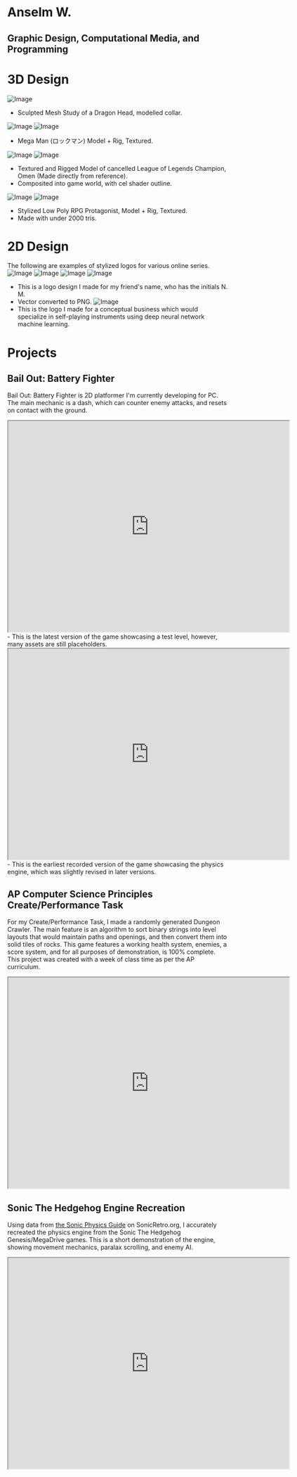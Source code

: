 # Anselm W.
## Graphic Design, Computational Media, and Programming
# 3D Design

![Image](/images/3D/Port_DragonHeadStudy.png/)
- Sculpted Mesh Study of a Dragon Head, modelled collar.

![Image](/images/3D/Port_MegaMan1.png/) ![Image](/images/3D/Port_MegaMan2.png/)
- Mega Man (ロックマン) Model + Rig, Textured.

![Image](/images/3D/Port_OMEN.png/) ![Image](/images/3D/Port_OMEN2.png/)
- Textured and Rigged Model of cancelled League of Legends Champion, Omen (Made directly from reference). 
- Composited into game world, with cel shader outline.

![Image](/images/3D/Port_MiraKumomori.png/) ![Image](/images/3D/Port_MiraKumomori2.png/)
- Stylized Low Poly RPG Protagonist, Model + Rig, Textured. 
- Made with under 2000 tris.

# 2D Design
The following are examples of stylized logos for various online series.
![Image](/images/2D/Secrersts_of_soundtrack_logo.png/)
![Image](/images/2D/tmmofgaminglogo.png/)
![Image](/images/2D/FlashBros_Letteringnew2.png/)
![Image](/images/2D/NickLogo.png/)
- This is a logo design I made for my friend's name, who has the initials N. M.
- Vector converted to PNG.
![Image](/images/2D/VirtualSoLogo.png/)
- This is the logo I made for a conceptual business which would specialize in self-playing instruments using deep neural network machine learning.

# Projects
## Bail Out: Battery Fighter
Bail Out: Battery Fighter is 2D platformer I'm currently developing for PC. The main mechanic is a dash, which can counter enemy attacks, and resets on contact with the ground.
<iframe src="https://drive.google.com/file/d/1VMXlO0ekaE0YPyhm_ktXFzA3GYGYurHz/preview" width="640" height="480"></iframe>
- This is the latest version of the game showcasing a test level, however, many assets are still placeholders.

<iframe src="https://drive.google.com/file/d/1u2fGMinf4smq8zoCFh4W3cTl3tmqamsF/preview" width="640" height="480"></iframe>
- This is the earliest recorded version of the game showcasing the physics engine, which was slightly revised in later versions. 

## AP Computer Science Principles Create/Performance Task
For my Create/Performance Task, I made a randomly generated Dungeon Crawler. The main feature is an algorithm to sort binary strings into level layouts that would maintain paths and openings, and then convert them into solid tiles of rocks. This game features a working health system, enemies, a score system, and for all purposes of demonstration, is 100% complete. This project was created with a week of class time as per the AP curriculum. 
<iframe src="https://drive.google.com/file/d/1dZHHPkCZ4TW7B6e0fcRF1Hgh1JSM0iOa/preview" width="640" height="480"></iframe>

## Sonic The Hedgehog Engine Recreation
Using data from [the Sonic Physics Guide](http://info.sonicretro.org/Sonic_Physics_Guide) on SonicRetro.org, I accurately recreated the physics engine from the Sonic The Hedgehog Genesis/MegaDrive games. This is a short demonstration of the engine, showing movement mechanics, paralax scrolling, and enemy AI.
<iframe src="https://drive.google.com/file/d/16QX_rCRPm_V6Zxt9iya_w-IBKUPziqx2/preview" width="640" height="480"></iframe>
